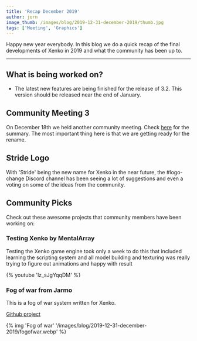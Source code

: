```yaml
---
title: 'Recap December 2019'
author: jorn
image_thumb: /images/blog/2019-12-31-december-2019/thumb.jpg
tags: ['Meeting', 'Graphics']
---
```


Happy new year everybody. In this blog we do a quick recap of the final developments of Xenko in 2019 and what the community has been up to.

---

## What is being worked on? 
* The latest new features are being finished for the release of 3.2. This version should be released near the end of January.

## Community Meeting 3
On December 18th we held another community meeting. Check [here](https://stride3d.net/blog/community-meeting-3/) for the summary. The most important thing here is that we are getting ready for the rename.

## Stride Logo
With 'Stride' being the new name for Xenko in the near future, the #logo-change Discord channel has been seeing a lot of suggestions and even a voting on some of the ideas from the community.

## Community Picks
Check out these awesome projects that community members have been working on:

### Testing Xenko by MentalArray

Testing the Xenko game engine took only a week to do this that included learning the scripting system and all model building and texturing was really trying to figure out animations and happy with result

{% youtube 'lz_sJgYqqDM' %}

### Fog of war from Jarmo

This is a fog of war system written for Xenko.

[Github project](https://github.com/devjarmo/XenkoFogOfWarPlus)

{% img 'Fog of war' '/images/blog/2019-12-31-december-2019/fogofwar.webp' %}